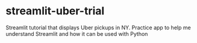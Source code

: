 # streamlit-uber-trial

Streamlit tutorial that displays Uber pickups in NY. Practice app to help me understand Streamlit and how it can be used with Python
